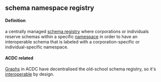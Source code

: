 ## schema namespace registry

<h4>Definition</h4><p>a centrally managed <a href="schema-registry">schema registry</a> where corporations or individuals reserve schemas within a specific <a href="namespace">namespace</a> in order to have an interoperable schema that is labeled with a corporation-specific or individual-specific namespace. </p><h4>ACDC related</h4><p><a href="directed-acyclic-graph">Graphs</a> in ACDC have decentralised the old-school schema registry, so it&#39;s <a href="interoperability">interoperable</a> by design.</p>

